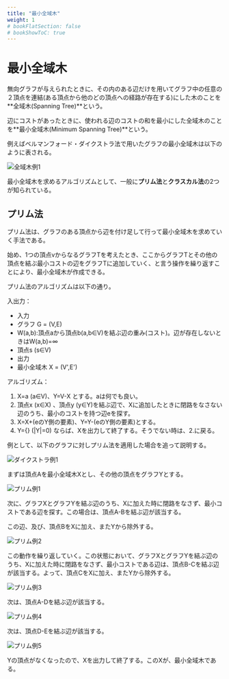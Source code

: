 ```yaml
---
title: "最小全域木"
weight: 1
# bookFlatSection: false
# bookShowToC: true
---
```


# 最小全域木

無向グラフが与えられたときに、その内のある辺だけを用いてグラフ中の任意の２頂点を連結(ある頂点から他のどの頂点への経路が存在する)にした木のことを**全域木(Spanning Tree)**という。

辺にコストがあったときに、使われる辺のコストの和を最小にした全域木のことを**最小全域木(Minimum Spanning Tree)**という。

例えばベルマンフォード・ダイクストラ法で用いたグラフの最小全域木は以下のように表される。

![全域木例1](/img/procon/spanning_tree1.png)

最小全域木を求めるアルゴリズムとして、一般に**プリム法**と**クラスカル法**の2つが知られている。

## プリム法

プリム法は、グラフのある頂点から辺を付け足して行って最小全域木を求めていく手法である。

始め、1つの頂点vからなるグラフTを考えたとき、ここからグラフTとその他の頂点を結ぶ最小コストの辺をグラフTに追加していく、と言う操作を繰り返すことにより、最小全域木が作成できる。

プリム法のアルゴリズムは以下の通り。

入出力：

- 入力
 - グラフ G = (V,E)
 - W(a,b):頂点aから頂点b(a,b∈V)を結ぶ辺の重み(コスト)。辺が存在しないときはW(a,b)=∞
 - 頂点s (s∈V)
- 出力
 - 最小全域木 X = (V',E')

アルゴリズム：

1. X=a (a∈V)、Y=V-X とする。aは何でも良い。
2. 頂点x (x∈X) 、頂点y (y∈Y)を結ぶ辺で、Xに追加したときに閉路をなさない辺のうち、最小のコストを持つ辺eを探す。
3. X=X+(eのY側の要素)、Y=Y-(eのY側の要素)とする。
4. Y={} (|Y|=0) ならば、Xを出力して終了する。そうでない時は、2.に戻る。

例として、以下のグラフに対しプリム法を適用した場合を追って説明する。

![ダイクストラ例1](/img/procon/dijkstra1.png)

まずは頂点Aを最小全域木Xとし、その他の頂点をグラフYとする。

![プリム例1](/img/procon/prim1.png)

次に、グラフXとグラフYを結ぶ辺のうち、Xに加えた時に閉路をなさず、最小コストである辺を探す。この場合は、頂点A-Bを結ぶ辺が該当する。

この辺、及び、頂点BをXに加え、またYから除外する。

![プリム例2](/img/procon/prim2.png)

この動作を繰り返していく。この状態において、グラフXとグラフYを結ぶ辺のうち、Xに加えた時に閉路をなさず、最小コストである辺は、頂点B-Cを結ぶ辺が該当する。よって、頂点CをXに加え、またYから除外する。

![プリム例3](/img/procon/prim3.png)

次は、頂点A-Dを結ぶ辺が該当する。

![プリム例4](/img/procon/prim4.png)

次は、頂点D-Eを結ぶ辺が該当する。

![プリム例5](/img/procon/prim5.png)

Yの頂点がなくなったので、Xを出力して終了する。このXが、最小全域木である。